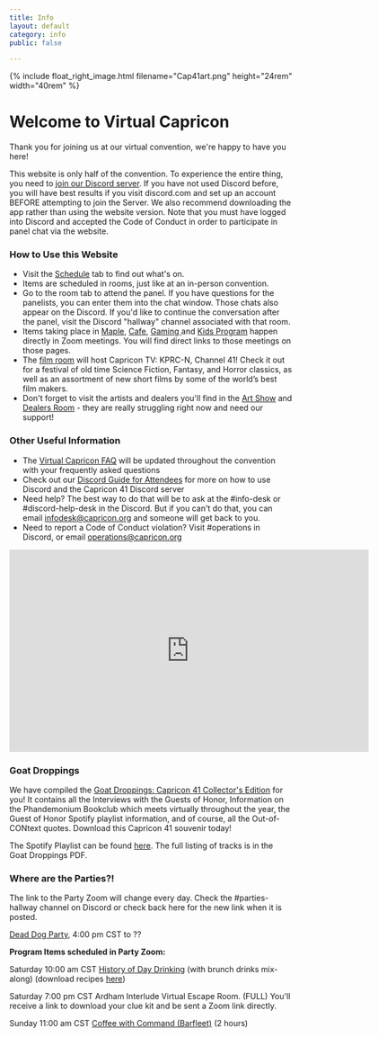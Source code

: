 ```yaml
---
title: Info
layout: default
category: info
public: false

---
```

{% include float_right_image.html filename="Cap41art.png" height="24rem" width="40rem" %}

# Welcome to Virtual Capricon

Thank you for joining us at our virtual convention, we're happy to have you here!

This website is only half of the convention. To experience the entire thing, you need to [join our Discord server](https://discord.gg/Hra39Zkrhf). If you have not used Discord before, you will have best results if you visit discord.com and set up an account BEFORE attempting to join the Server. We also recommend downloading the app rather than using the website version. Note that you must have logged into Discord and accepted the Code of Conduct in order to participate in panel chat via the website.

### How to Use this Website

* Visit the [Schedule](/schedule) tab to find out what's on.
* Items are scheduled in rooms, just like at an in-person convention.
* Go to the room tab to attend the panel. If you have questions for the panelists, you can enter them into the chat window. Those chats also appear on the Discord.  If you'd like to continue the conversation after the panel, visit the Discord "hallway" channel associated with that room.
* Items taking place in [Maple](/maple), [Cafe](/cafe), [Gaming ](/gaming)and [Kids Program](/kids) happen directly in Zoom meetings. You will find direct links to those meetings on those pages.
* The [film room](/films) will host Capricon TV: KPRC-N, Channel 41! Check it out for a festival of old time Science Fiction, Fantasy, and Horror classics, as well as an assortment of new short films by some of the world’s best film makers.
* Don't forget to visit the artists and dealers you'll find in the [Art Show](/art-show) and [Dealers Room](dealers-room) - they are really struggling right now and need our support!

### Other Useful Information

* The [Virtual Capricon FAQ](https://docs.google.com/document/d/1oBzw6dBxYuVC3bSnJcI3j-09k1EUgxTsghdBc9hviV4/edit?usp=sharing) will be updated throughout the convention with your frequently asked questions
* Check out our [Discord Guide for Attendees](https://docs.google.com/document/d/1whzM_TaA3LO4XLWDhV0oqrnyEa38GAXvaLsecep1yR8/edit?usp=sharing) for more on how to use Discord and the Capricon 41 Discord server
* Need help? The best way to do that will be to ask at the #info-desk or #discord-help-desk in the Discord. But if you can't do that, you can email infodesk@capricon.org and someone will get back to you.
* Need to report a Code of Conduct violation? Visit #operations in Discord, or email operations@capricon.org

<iframe src="https://player.vimeo.com/video/508676439" width="640" height="360" frameborder="0" allow="autoplay; fullscreen; picture-in-picture" allowfullscreen></iframe>

### Goat Droppings

We have compiled the [Goat Droppings: Capricon 41 Collector's Edition](/assets/images/goat-droppings-goh-interview-edition-cap-41.pdf) for you! It contains all the Interviews with the Guests of Honor, Information on the Phandemonium Bookclub which meets virtually throughout the year, the Guest of Honor Spotify playlist information, and of course, all the Out-of-CONtext quotes. Download this Capricon 41 souvenir today!

The Spotify Playlist can be found [here](https://open.spotify.com/playlist/01loUHWaOvW8mnzDyB33m1?si=Zc0i8N6jR16BEe9wCj0jng). The full listing of tracks is in the Goat Droppings PDF.

### Where are the Parties?!

The link to the Party Zoom will change every day. Check the #parties-hallway channel on Discord or check back here for the new link when it is posted.

[Dead Dog Party](https://us02web.zoom.us/j/89271480890?pwd=UElnMFkzeTlXbkhQQWhaZktwdkF5UT09), 4:00 pm CST to ??

**Program Items scheduled in Party Zoom:**

Saturday 10:00 am CST	[History of Day Drinking](https://us02web.zoom.us/j/87158298740?pwd=NWtOdk9IVWtpazlMdW11alhneVRCQT09) (with brunch drinks mix-along) (download recipes [here](https://drive.google.com/file/d/1jPnK1DTKnrcbJcjN7s1GGFOuj459l7GM/view))

Saturday 7:00 pm CST	Ardham Interlude Virtual Escape Room. (FULL) You'll receive a link to download your clue kit and be sent a Zoom link directly.

Sunday 11:00 am CST	[Coffee with Command (Barfleet)](https://www.google.com/url?q=https://us02web.zoom.us/j/81593046291?pwd%3DVkx3cURMbFM1VmlheHhLV1d5S0l2Zz09&sa=D&source=calendar&usd=2&usg=AOvVaw2LuDss0PshWLFttyYx4xkd) (2 hours)